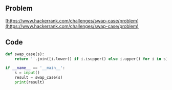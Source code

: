 ## Problem

[https://www.hackerrank.com/challenges/swap-case/problem](https://www.hackerrank.com/challenges/swap-case/problem)

## Code

```py
def swap_case(s):
    return ''.join([i.lower() if i.isupper() else i.upper() for i in s])

if __name__ == '__main__':
    s = input()
    result = swap_case(s)
    print(result)
```